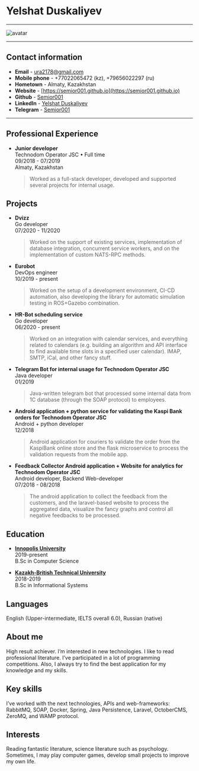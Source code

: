 # Yelshat Duskaliyev

---

![avatar](https://semior001.github.com/img/me_2.png)

---

## Contact information
- **Email** - [ura2178@gmail.com](mailto:ura2178@gmail.com)                                   
- **Mobile phone** - +77022065472 (kz), +79656022297 (ru)                                           
- **Hometown** - Almaty, Kazakhstan                                                             
- **Website** - [https://semior001.github.io](https://semior001.github.io)                     
- **Github** - [Semior001](https://github.com/semior001)                                      
- **LinkedIn** - [Yelshat Duskaliyev](https://www.linkedin.com/in/yelshat-duskaliev-181813139/) 
- **Telegram** - [Semior001](https://t.me/semior001)                                            

---

## Professional Experience
- **Junior developer** <br>
    Technodom Operator JSC • Full time <br>
    09/2018 - 07/2019 <br>
    Almaty, Kazakhstan <br>
    > Worked as a full-stack developer, developed and supported several projects for internal usage.

## Projects
- **Dvizz** <br>
    Go developer <br>
    07/2020 - 11/2020 <br>
    > Worked on the support of existing services, implementation of database integration, concurrent service workers, and on the implementation of custom NATS-RPC methods.

- **Eurobot** <br>
    DevOps engineer <br>
    10/2019 - present <br>
    > Worked on the setup of a development environment, CI-CD automation, also developing the library for automatic simulation testing in ROS+Gazebo combination.

- **HR-Bot scheduling service** <br>
    Go developer <br>
    06/2020 - present <br>
    > Worked on an integration with calendar services, and everything related to calendars (e.g. building an algorithm and API interface to find available 
    time slots in a specified user calendar). IMAP, SMTP, iCal, and other fancy stuff.

- **Telegram Bot for internal usage for Technodom Operator JSC** <br>
    Java developer <br>
    01/2019 <br>
    > Java-written telegram bot that processed some internal data from 1C database (through the SOAP protocol) to employees.

- **Android application + python service for validating the Kaspi Bank orders for Technodom Operator JSC** <br>
    Android + python developer <br>
    12/2018 <br>
    > Android application for couriers to validate the order from the KaspiBank online store and the flask microservice to process the validation requests from the mobile app.

- **Feedback Collector Android application + Website for analytics for Technodom Operator JSC** <br>
    Android developer, Backend Web-developer <br>
    07/2018 - 08/2018 <br>
    > The android application to collect the feedback from the customers, and the laravel-based website to process the aggregated data, 
    visualize the fancy graphs and control all negative feedbacks to be processed.

## Education
- **[Innopolis University](https://university.innopolis.ru)** <br>
    2019-present <br>
    B.Sc in Computer Science

- **[Kazakh-British Technical University](https://www.kbtu.kz/)** <br>
    2018-2019 <br>
    B.Sc in Informational Systems


## Languages
English (Upper-intermediate, IELTS overall 6.0), Russian (native)

## About me
High result achiever. I’m interested in new technologies. I like to read professional literature. I’ve participated in a lot of programming competitions. 
Also, I always try to find the best application for my knowledge and my skills.

## Key skills
I’ve worked with the next technologies, APIs and web-frameworks: RabbitMQ, SOAP, Docker, Spring, Java Persistence, Laravel, OctoberCMS, ZeroMQ, and WAMP protocol.

## Interests
Reading fantastic literature, science literature such as psychology. Sometimes, I may play computer games, develop small projects to improve my own life.

